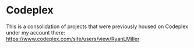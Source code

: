 # Codeplex
This is a consolidation of projects that were previously housed on Codeplex under my account there: https://www.codeplex.com/site/users/view/RyanLMiller

